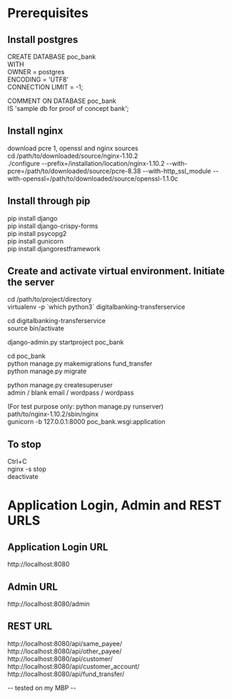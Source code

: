 # Prerequisites
## Install postgres
CREATE DATABASE poc_bank  
    WITH  
    OWNER = postgres  
    ENCODING = 'UTF8'  
    CONNECTION LIMIT = -1;  

COMMENT ON DATABASE poc_bank  
    IS 'sample db for proof of concept bank';  

## Install nginx
download pcre 1, openssl and nginx sources  
cd /path/to/downloaded/source/nginx-1.10.2  
./configure --prefix=/installation/location/nginx-1.10.2 --with-pcre=/path/to/downloaded/source/pcre-8.38 --with-http_ssl_module --with-openssl=/path/to/downloaded/source/openssl-1.1.0c  

## Install through pip
pip install django  
pip install django-crispy-forms  
pip install psycopg2  
pip install gunicorn  
pip install djangorestframework  

## Create and activate virtual environment. Initiate the server
cd /path/to/project/directory  
virtualenv -p \`which python3\` digitalbanking-transferservice  

cd digitalbanking-transferservice  
source bin/activate  

django-admin.py startproject poc_bank  

cd poc_bank  
python manage.py makemigrations fund_transfer  
python manage.py migrate  

python manage.py createsuperuser  
admin / blank email / wordpass / wordpass  

(For test purpose only: python manage.py runserver)  
path/to/nginx-1.10.2/sbin/nginx  
gunicorn -b 127.0.0.1:8000 poc_bank.wsgi:application  

## To stop
Ctrl+C  
nginx -s stop  
deactivate  

# Application Login, Admin and REST URLS

## Application Login URL
http://localhost:8080  

## Admin URL
http://localhost:8080/admin  

## REST URL
http://localhost:8080/api/same_payee/  
http://localhost:8080/api/other_payee/  
http://localhost:8080/api/customer/  
http://localhost:8080/api/customer_account/  
http://localhost:8080/api/fund_transfer/  

-- tested on my MBP --